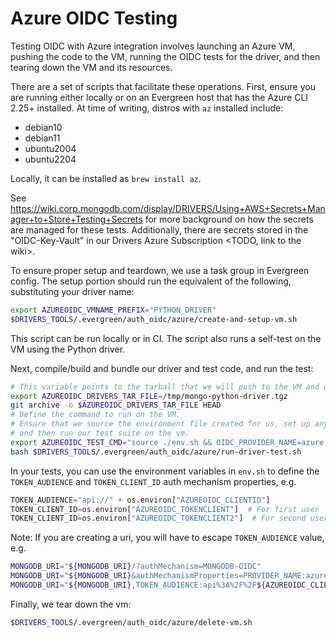 # Azure OIDC Testing

Testing OIDC with Azure integration involves launching an Azure VM,
pushing the code to the VM, running the OIDC tests for the driver,
and then tearing down the VM and its resources.

There are a set of scripts that facilitate these operations.
First, ensure you are running either locally or on an Evergreen host
that has the Azure CLI 2.25+ installed.  At time of writing, distros with `az` installed include:

- debian10
- debian11
- ubuntu2004
- ubuntu2204

Locally, it can be installed as `brew install az`.

See https://wiki.corp.mongodb.com/display/DRIVERS/Using+AWS+Secrets+Manager+to+Store+Testing+Secrets for more background
on how the secrets are managed for these tests.
Additionally, there are secrets stored in the "OIDC-Key-Vault" in our Drivers Azure Subscription <TODO, link to the wiki>.

To ensure proper setup and teardown, we use a task group in Evergreen config.  The setup portion 
should run the equivalent of the following, substituting your driver name:

```bash
export AZUREOIDC_VMNAME_PREFIX="PYTHON_DRIVER"
$DRIVERS_TOOLS/.evergreen/auth_oidc/azure/create-and-setup-vm.sh
```

This script can be run locally or in CI.  The script also runs a self-test on the VM using the Python driver.

Next, compile/build and bundle our driver and test code, and run the test:

```bash
# This variable points to the tarball that we will push to the VM and unpack.
export AZUREOIDC_DRIVERS_TAR_FILE=/tmp/mongo-python-driver.tgz
git archive -o $AZUREOIDC_DRIVERS_TAR_FILE HEAD
# Define the command to run on the VM.
# Ensure that we source the environment file created for us, set up any other variables we need,
# and then run our test suite on the vm.
export AZUREOIDC_TEST_CMD="source ./env.sh && OIDC_PROVIDER_NAME=azure ./.evergreen/run-mongodb-oidc-test.sh"
bash $DRIVERS_TOOLS/.evergreen/auth_oidc/azure/run-driver-test.sh
```

In your tests, you can use the environment variables in `env.sh` to define the `TOKEN_AUDIENCE` and `TOKEN_CLIENT_ID` 
auth mechanism properties, e.g.

```python
TOKEN_AUDIENCE="api://" + os.environ["AZUREOIDC_CLIENTID"]
TOKEN_CLIENT_ID=os.environ["AZUREOIDC_TOKENCLIENT"]  # For first user
TOKEN_CLIENT_ID=os.environ["AZUREOIDC_TOKENCLIENT2"]  # For second user
```

Note: If you are creating a uri, you will have to escape `TOKEN_AUDIENCE` value, e.g.

```bash
MONGODB_URI="${MONGODB_URI}/?authMechanism=MONGODB-OIDC"
MONGODB_URI="${MONGODB_URI}&authMechanismProperties=PROVIDER_NAME:azure"
MONGODB_URI="${MONGODB_URI},TOKEN_AUDIENCE:api%3A%2F%2F${AZUREOIDC_CLIENTID}"
```

Finally, we tear down the vm:

```bash
$DRIVERS_TOOLS/.evergreen/auth_oidc/azure/delete-vm.sh
```

